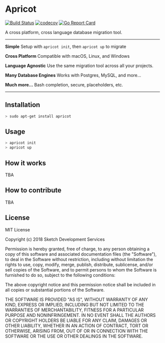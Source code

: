 # Apricot

[![Build Status](https://travis-ci.org/sketchdev/apricot.svg?branch=master)](https://travis-ci.org/sketchdev/apricot)
[![codecov](https://codecov.io/gh/sketchdev/apricot/branch/master/graph/badge.svg)](https://codecov.io/gh/sketchdev/apricot)
[![Go Report Card](https://goreportcard.com/badge/github.com/sketchdev/apricot)](https://goreportcard.com/report/github.com/sketchdev/apricot)

A cross platform, cross language database migration tool.

---

**Simple** Setup with `apricot init`, then `apricot up` to migrate
 
**Cross Platform** Compatible with macOS, Linux, and Windows

**Language Agnostic** Use the same migration tool across all your projects. 

**Many Database Engines** Works with Postgres, MySQL, and more...

**Much more...** Bash completion, secure, placeholders, etc.

---

## Installation

```sh
> sudo apt-get install apricot
```

## Usage

```sh
> apricot init
> apricot up
```

## How it works

TBA

## How to contribute

TBA

## License

MIT License

Copyright (c) 2018 Sketch Development Services

Permission is hereby granted, free of charge, to any person obtaining a copy
of this software and associated documentation files (the "Software"), to deal
in the Software without restriction, including without limitation the rights
to use, copy, modify, merge, publish, distribute, sublicense, and/or sell
copies of the Software, and to permit persons to whom the Software is
furnished to do so, subject to the following conditions:

The above copyright notice and this permission notice shall be included in all
copies or substantial portions of the Software.

THE SOFTWARE IS PROVIDED "AS IS", WITHOUT WARRANTY OF ANY KIND, EXPRESS OR
IMPLIED, INCLUDING BUT NOT LIMITED TO THE WARRANTIES OF MERCHANTABILITY,
FITNESS FOR A PARTICULAR PURPOSE AND NONINFRINGEMENT. IN NO EVENT SHALL THE
AUTHORS OR COPYRIGHT HOLDERS BE LIABLE FOR ANY CLAIM, DAMAGES OR OTHER
LIABILITY, WHETHER IN AN ACTION OF CONTRACT, TORT OR OTHERWISE, ARISING FROM,
OUT OF OR IN CONNECTION WITH THE SOFTWARE OR THE USE OR OTHER DEALINGS IN THE
SOFTWARE.


